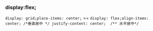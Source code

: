 ### display:flex;
`display: grid;place-items: center;`  ==  `display: flex;align-items: center; /*垂直居中 */ justify-content: center;  /** 水平居中*/`